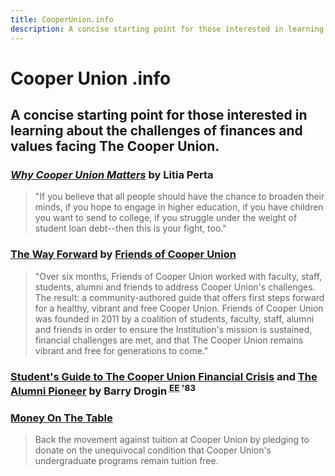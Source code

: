 ```yaml
---
title: CooperUnion.info
description: A concise starting point for those interested in learning about the challenges of finances and values facing The Cooper Union.
---
```


# Cooper Union .info

## A concise starting point for those interested in learning about the challenges of finances and values facing The Cooper Union.

### [_Why Cooper Union Matters_](http://www.brooklynrail.org/2011/12/local/why-cooper-union-matters) by Litia Perta

> "If you believe that all people should have the chance to broaden their minds, if you hope to engage in higher education, if you have children you want to send to college, if you struggle under the weight of student loan debt--then this is your fight, too."

### [The Way Forward](http://friendsofcooperunion.org/wp/wp-content/uploads/2012/03/CooperUnion_TheWayForward.pdf) by [Friends of Cooper Union](http://friendsofcooperunion.org)

> "Over six months, Friends of Cooper Union worked with faculty, staff, students, alumni and friends to address Cooper Union's challenges. The result: a community-authored guide that offers first steps forward for a healthy, vibrant and free Cooper Union. Friends of Cooper Union was founded in 2011 by a coalition of students, faculty, staff, alumni and friends in order to ensure the Institution's mission is sustained, financial challenges are met, and that The Cooper Union remains vibrant and free for generations to come."

### [Student's Guide to The Cooper Union Financial Crisis](http://tinyurl.com/canbgkt) and [The Alumni Pioneer](http://www.notnicemusic.com/Cassandra/cooper.html) by Barry Drogin <sup><abbr title="Electrical Engineering">EE</abbr> '83</sup>

### [Money On The Table](http://freecooperunion.com)

> Back the movement against tuition at Cooper Union by pledging to donate on the unequivocal condition that Cooper Union's undergraduate programs remain tuition free.